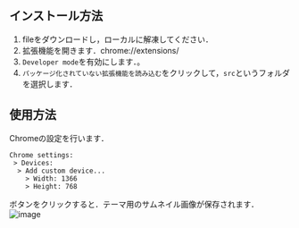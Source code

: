 

## インストール方法
1. fileをダウンロードし，ローカルに解凍してください．
2. 拡張機能を開きます．chrome://extensions/
3. `Developer mode`を有効にします．。
4. `パッケージ化されていない拡張機能を読み込む`をクリックして，`src`というフォルダを選択します．

## 使用方法
Chromeの設定を行います．
```
Chrome settings:
 > Devices:
  > Add custom device...
    > Width: 1366
    > Height: 768
```

ボタンをクリックすると．テーマ用のサムネイル画像が保存されます．
![image](https://user-images.githubusercontent.com/57354947/180848193-99270d93-cea9-4b0a-9b2d-3d48612bee55.png)
